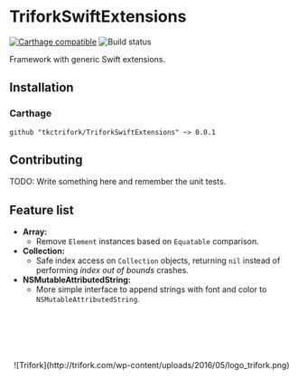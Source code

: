 # TriforkSwiftExtensions

[![Carthage compatible](https://img.shields.io/badge/Carthage-compatible-4BC51D.svg?style=flat)](https://github.com/Carthage/Carthage)
![Build status](https://api.travis-ci.org/tkctrifork/TriforkSwiftExtensions.svg?branch=master)


Framework with generic Swift extensions.

## Installation
### Carthage
```
github "tkctrifork/TriforkSwiftExtensions" ~> 0.0.1
```


## Contributing
TODO: Write something here and remember the unit tests.


## Feature list

- **Array:**
  - Remove `Element` instances based on `Equatable` comparison.
- **Collection:**
  - Safe index access on `Collection` objects, returning `nil` instead of performing *index out of bounds* crashes.
- **NSMutableAttributedString:**
  - More simple interface to append strings with font and color to `NSMutableAttributedString`.

<p style="text-align:center;margin-top:100px;">
  ![Trifork](http://trifork.com/wp-content/uploads/2016/05/logo_trifork.png)
</p>
